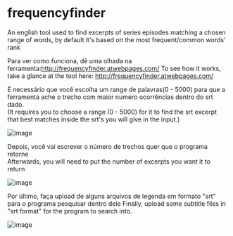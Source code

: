 # frequencyfinder
An english tool used to find excerpts of series episodes matching a chosen range of words, by default it's based on the most frequent/common words' rank

Para ver como funciona, dê uma olhada na ferramenta:http://frequencyfinder.atwebpages.com/
To see how it works, take a glance at the tool here: http://frequencyfinder.atwebpages.com/

É necessário que você escolha um range de palavras(0 - 5000) para que a ferramenta ache o trecho com maior numero ocorrências dentro do srt dado.                                    
(It requires you to choose a range (0 - 5000) for it to find the srt excerpt that best matches inside the srt's you will give in the input.)

![image](https://user-images.githubusercontent.com/70281521/96777435-b5d1b480-13c0-11eb-9079-f2571e55dcaa.png)

Depois, você vai escrever o número de trechos quer que o programa retorne                                                                         
Afterwards, you will need to put the number of excerpts you want it to return

![image](https://user-images.githubusercontent.com/70281521/96777697-0517e500-13c1-11eb-8a33-f4d94ca3f676.png)

Por último, faça upload de alguns arquivos de legenda em formato "srt" para o programa pesquisar dentro dele                                                                        Finally, upload some subtitle files in "srt format" for the program to search into.

![image](https://user-images.githubusercontent.com/70281521/96778063-7fe10000-13c1-11eb-8036-b6dcba446fec.png)
